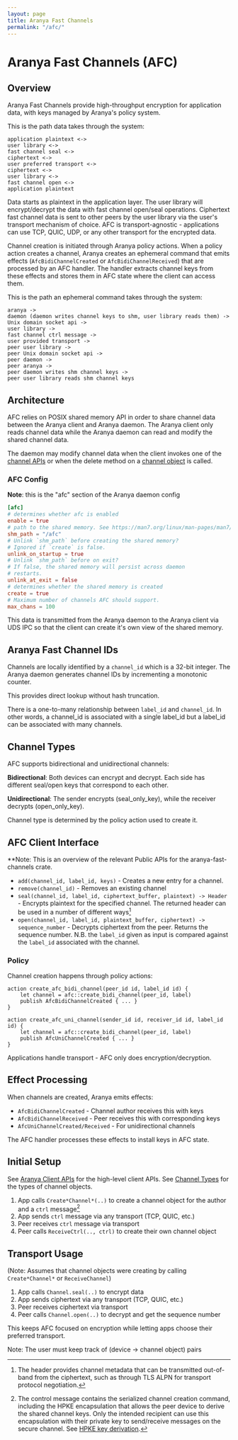 ```yaml
---
layout: page
title: Aranya Fast Channels
permalink: "/afc/"
---
```


# Aranya Fast Channels (AFC)

## Overview

Aranya Fast Channels provide high-throughput encryption for application data, with keys managed by Aranya's policy system.

This is the path data takes through the system:
```
application plaintext <->
user library <->
fast channel seal <->
ciphertext <->
user preferred transport <->
ciphertext <->
user library <->
fast channel open <->
application plaintext
```

Data starts as plaintext in the application layer. The user library will encrypt/decrypt the data with fast channel open/seal operations.
Ciphertext fast channel data is sent to other peers by the user library via the user's transport mechanism of choice.
AFC is transport-agnostic - applications can use TCP, QUIC, UDP, or any other transport for the encrypted data.

Channel creation is initiated through Aranya policy actions. When a policy action creates a channel, Aranya creates an ephemeral command that emits effects (`AfcBidiChannelCreated` or `AfcBidiChannelReceived`) that are processed by an AFC handler. The handler extracts channel keys from these effects and stores them in AFC state where the client can access them.

This is the path an ephemeral command takes through the system:
```
aranya ->
daemon (daemon writes channel keys to shm, user library reads them) ->
Unix domain socket api ->
user library ->
fast channel ctrl message ->
user provided transport ->
peer user library ->
peer Unix domain socket api ->
peer daemon ->
peer aranya ->
peer daemon writes shm channel keys ->
peer user library reads shm channel keys
```

## Architecture

AFC relies on POSIX shared memory API in order to share channel data
between the Aranya client and Aranya daemon. The Aranya client only reads
channel data while the Aranya daemon can read and modify the shared channel data.

The daemon may modify channel data when the client invokes one of the [channel APIs](/docs/aranya-mvp.md#channel-apis)
or when the delete method on a [channel object](/docs/aranya-mvp.md#channel-types) is called. 

### AFC Config

**Note**: this is the "afc" section of the Aranya daemon config

```toml
[afc]
# determines whether afc is enabled
enable = true
# path to the shared memory. See https://man7.org/linux/man-pages/man7/shm_overview.7.html
shm_path = "/afc"
# Unlink `shm_path` before creating the shared memory?
# Ignored if `create` is false.
unlink_on_startup = true
# Unlink `shm_path` before on exit?
# If false, the shared memory will persist across daemon
# restarts.
unlink_at_exit = false
# determines whether the shared memory is created
create = true
# Maximum number of channels AFC should support.
max_chans = 100
```

This data is transmitted from the Aranya daemon to the Aranya client via UDS IPC
so that the client can create it's own view of the shared memory.

## Aranya Fast Channel IDs

Channels are locally identified by a `channel_id` which is a 32-bit integer. 
The Aranya daemon generates channel IDs by incrementing a monotonic counter.

This provides direct lookup without hash truncation.

There is a one-to-many relationship between `label_id` and `channel_id`. In other words, a channel_id is associated with a single label_id but a label_id can be associated with many channels.

## Channel Types

AFC supports bidirectional and unidirectional channels:

**Bidirectional**: Both devices can encrypt and decrypt. Each side has
different seal/open keys that correspond to each other.

**Unidirectional**: The sender encrypts (seal_only_key), while the receiver decrypts
(open_only_key).

Channel type is determined by the policy action used to create it.

## AFC Client Interface

**Note: This is an overview of the relevant Public APIs for the aranya-fast-channels crate.

- `add(channel_id, label_id, keys)` -
  Creates a new entry for a channel.
- `remove(channel_id)` -
  Removes an existing channel
- `seal(channel_id, label_id, ciphertext_buffer, plaintext) -> Header` -
  Encrypts plaintext for the specified channel.
  The returned header can be used in a number of different ways[^header_usage]
- `open(channel_id, label_id, plaintext_buffer, ciphertext) -> sequence_number` -
  Decrypts ciphertext from the peer. Returns the sequence number.
  N.B. the `label_id` given as input is compared against the `label_id` associated with the channel.

### Policy

Channel creation happens through policy actions:

```policy
action create_afc_bidi_channel(peer_id id, label_id id) {
    let channel = afc::create_bidi_channel(peer_id, label)
    publish AfcBidiChannelCreated { ... }
}

action create_afc_uni_channel(sender_id id, receiver_id id, label_id id) {
    let channel = afc::create_bidi_channel(peer_id, label)
    publish AfcUniChannelCreated { ... }
}
```

Applications handle transport - AFC only does encryption/decryption.

## Effect Processing

When channels are created, Aranya emits effects:
- `AfcBidiChannelCreated` - Channel author receives this with keys
- `AfcBidiChannelReceived` - Peer receives this with corresponding keys
- `AfcUniChannelCreated/Received` - For unidirectional channels

The AFC handler processes these effects to install keys in AFC state.

## Initial Setup

See [Aranya Client APIs](/docs/aranya-mvp.md#client-apis-1) for the high-level client APIs.
See [Channel Types](/docs/aranya-mvp.md#channel-types) for the types of channel objects.

1. App calls `Create*Channel*(..)` to create a channel object for the author and a `ctrl` message[^ctrl]
2. App sends `ctrl` message via any transport (TCP, QUIC, etc.)
3. Peer receives `ctrl` message via transport
4. Peer calls `ReceiveCtrl(.., ctrl)` to create their own channel object

## Transport Usage

(Note: Assumes that channel objects were creating by calling `Create*Channel*` or `ReceiveChannel`)

1. App calls `Channel.seal(..)` to encrypt data
2. App sends ciphertext via any transport (TCP, QUIC, etc.)
3. Peer receives ciphertext via transport  
4. Peer calls `Channel.open(..)` to decrypt and get the sequence number

This keeps AFC focused on encryption while letting apps choose their
preferred transport.

Note: The user must keep track of (device -> channel object) pairs

[^header_usage]: The header provides channel metadata that can be transmitted out-of-band from the ciphertext, such as through TLS ALPN for transport protocol negotiation.

[^ctrl]: The control message contains the serialized channel creation command, including the HPKE encapsulation that allows the peer device to derive the shared channel keys. Only the intended recipient can use this encapsulation with their private key to send/receive messages on the secure channel. See [HPKE key derivation](/docs/afc-crypto.md#key-derivation).

